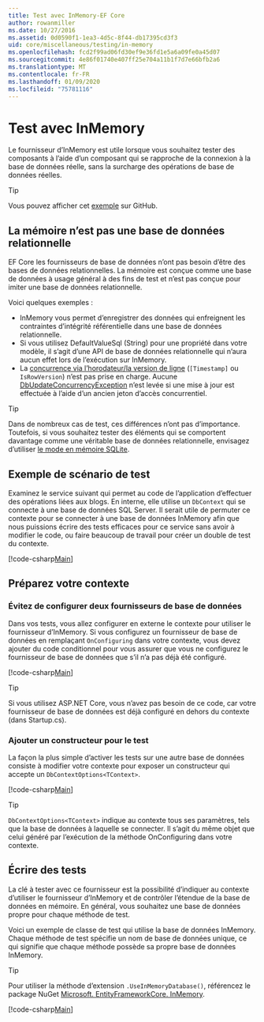 ```yaml
---
title: Test avec InMemory-EF Core
author: rowanmiller
ms.date: 10/27/2016
ms.assetid: 0d0590f1-1ea3-4d5c-8f44-db17395cd3f3
uid: core/miscellaneous/testing/in-memory
ms.openlocfilehash: fcd2f99ad06fd30ef9e36fd1e5a6a09fe0a45d07
ms.sourcegitcommit: 4e86f01740e407ff25e704a11b1f7d7e66bfb2a6
ms.translationtype: MT
ms.contentlocale: fr-FR
ms.lasthandoff: 01/09/2020
ms.locfileid: "75781116"
---
```

# <a name="testing-with-inmemory"></a>Test avec InMemory

Le fournisseur d’InMemory est utile lorsque vous souhaitez tester des composants à l’aide d’un composant qui se rapproche de la connexion à la base de données réelle, sans la surcharge des opérations de base de données réelles.

> [!TIP]  
> Vous pouvez afficher cet [exemple](https://github.com/aspnet/EntityFramework.Docs/tree/master/samples/core/Miscellaneous/Testing) sur GitHub.

## <a name="inmemory-is-not-a-relational-database"></a>La mémoire n’est pas une base de données relationnelle

EF Core les fournisseurs de base de données n’ont pas besoin d’être des bases de données relationnelles. La mémoire est conçue comme une base de données à usage général à des fins de test et n’est pas conçue pour imiter une base de données relationnelle.

Voici quelques exemples :

* InMemory vous permet d’enregistrer des données qui enfreignent les contraintes d’intégrité référentielle dans une base de données relationnelle.
* Si vous utilisez DefaultValueSql (String) pour une propriété dans votre modèle, il s’agit d’une API de base de données relationnelle qui n’aura aucun effet lors de l’exécution sur InMemory.
* La [concurrence via l’horodateur/la version de ligne](xref:core/modeling/concurrency#timestamprowversion) (`[Timestamp]` ou `IsRowVersion`) n’est pas prise en charge. Aucune [DbUpdateConcurrencyException](https://docs.microsoft.com/dotnet/api/microsoft.entityframeworkcore.dbupdateconcurrencyexception) n’est levée si une mise à jour est effectuée à l’aide d’un ancien jeton d’accès concurrentiel.

> [!TIP]  
> Dans de nombreux cas de test, ces différences n’ont pas d’importance. Toutefois, si vous souhaitez tester des éléments qui se comportent davantage comme une véritable base de données relationnelle, envisagez d’utiliser [le mode en mémoire SQLite](sqlite.md).

## <a name="example-testing-scenario"></a>Exemple de scénario de test

Examinez le service suivant qui permet au code de l’application d’effectuer des opérations liées aux blogs. En interne, elle utilise un `DbContext` qui se connecte à une base de données SQL Server. Il serait utile de permuter ce contexte pour se connecter à une base de données InMemory afin que nous puissions écrire des tests efficaces pour ce service sans avoir à modifier le code, ou faire beaucoup de travail pour créer un double de test du contexte.

[!code-csharp[Main](../../../../samples/core/Miscellaneous/Testing/BusinessLogic/BlogService.cs)]

## <a name="get-your-context-ready"></a>Préparez votre contexte

### <a name="avoid-configuring-two-database-providers"></a>Évitez de configurer deux fournisseurs de base de données

Dans vos tests, vous allez configurer en externe le contexte pour utiliser le fournisseur d’InMemory. Si vous configurez un fournisseur de base de données en remplaçant `OnConfiguring` dans votre contexte, vous devez ajouter du code conditionnel pour vous assurer que vous ne configurez le fournisseur de base de données que s’il n’a pas déjà été configuré.

[!code-csharp[Main](../../../../samples/core/Miscellaneous/Testing/BusinessLogic/BloggingContext.cs#OnConfiguring)]

> [!TIP]  
> Si vous utilisez ASP.NET Core, vous n’avez pas besoin de ce code, car votre fournisseur de base de données est déjà configuré en dehors du contexte (dans Startup.cs).

### <a name="add-a-constructor-for-testing"></a>Ajouter un constructeur pour le test

La façon la plus simple d’activer les tests sur une autre base de données consiste à modifier votre contexte pour exposer un constructeur qui accepte un `DbContextOptions<TContext>`.

[!code-csharp[Main](../../../../samples/core/Miscellaneous/Testing/BusinessLogic/BloggingContext.cs#Constructors)]

> [!TIP]  
> `DbContextOptions<TContext>` indique au contexte tous ses paramètres, tels que la base de données à laquelle se connecter. Il s’agit du même objet que celui généré par l’exécution de la méthode OnConfiguring dans votre contexte.

## <a name="writing-tests"></a>Écrire des tests

La clé à tester avec ce fournisseur est la possibilité d’indiquer au contexte d’utiliser le fournisseur d’InMemory et de contrôler l’étendue de la base de données en mémoire. En général, vous souhaitez une base de données propre pour chaque méthode de test.

Voici un exemple de classe de test qui utilise la base de données InMemory. Chaque méthode de test spécifie un nom de base de données unique, ce qui signifie que chaque méthode possède sa propre base de données InMemory.

>[!TIP]
> Pour utiliser la méthode d’extension `.UseInMemoryDatabase()`, référencez le package NuGet [Microsoft. EntityFrameworkCore. InMemory](https://www.nuget.org/packages/Microsoft.EntityFrameworkCore.InMemory/).

[!code-csharp[Main](../../../../samples/core/Miscellaneous/Testing/TestProject/InMemory/BlogServiceTests.cs)]
